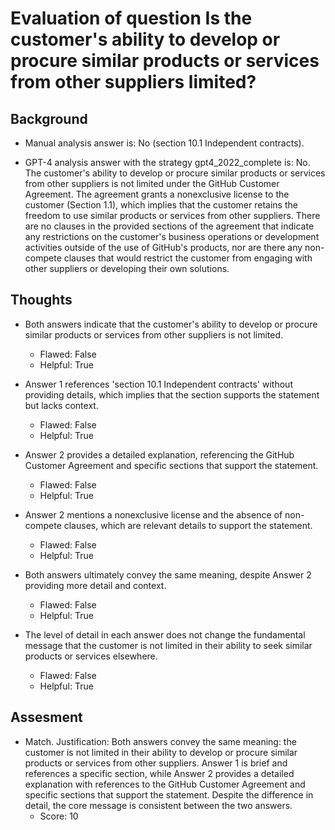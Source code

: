 # Evaluation of question Is the customer's ability to develop or procure similar products or services from other suppliers limited?
## Background
- Manual analysis answer is: No (section 10.1 Independent contracts).

- GPT-4 analysis answer with the strategy gpt4_2022_complete is: No. The customer's ability to develop or procure similar products or services from other suppliers is not limited under the GitHub Customer Agreement. The agreement grants a nonexclusive license to the customer (Section 1.1), which implies that the customer retains the freedom to use similar products or services from other suppliers. There are no clauses in the provided sections of the agreement that indicate any restrictions on the customer's business operations or development activities outside of the use of GitHub's products, nor are there any non-compete clauses that would restrict the customer from engaging with other suppliers or developing their own solutions.
## Thoughts
- Both answers indicate that the customer's ability to develop or procure similar products or services from other suppliers is not limited.
  - Flawed: False
  - Helpful: True

- Answer 1 references 'section 10.1 Independent contracts' without providing details, which implies that the section supports the statement but lacks context.
  - Flawed: False
  - Helpful: True

- Answer 2 provides a detailed explanation, referencing the GitHub Customer Agreement and specific sections that support the statement.
  - Flawed: False
  - Helpful: True

- Answer 2 mentions a nonexclusive license and the absence of non-compete clauses, which are relevant details to support the statement.
  - Flawed: False
  - Helpful: True

- Both answers ultimately convey the same meaning, despite Answer 2 providing more detail and context.
  - Flawed: False
  - Helpful: True

- The level of detail in each answer does not change the fundamental message that the customer is not limited in their ability to seek similar products or services elsewhere.
  - Flawed: False
  - Helpful: True

## Assesment
- Match. Justification: Both answers convey the same meaning: the customer is not limited in their ability to develop or procure similar products or services from other suppliers. Answer 1 is brief and references a specific section, while Answer 2 provides a detailed explanation with references to the GitHub Customer Agreement and specific sections that support the statement. Despite the difference in detail, the core message is consistent between the two answers.
  - Score: 10


